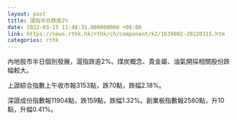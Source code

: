 ```yaml
---
layout: post
title: 滬指半日跌逾2%
date: 2022-03-15 11:48:31.000000000 +08:00
link: https://news.rthk.hk/rthk/ch/component/k2/1639002-20220315.htm
categories: rthk
---
```


內地股市半日個別發展，滬指跌逾2%。煤炭概念、貴金屬、油氣開採相關股份跌幅較大。

上證綜合指數上午收市報3153點，跌70點，跌幅2.18%。

深證成份指數報11904點，跌159點，跌幅1.32%。創業板指數報2580點，升10點，升幅0.41%。
